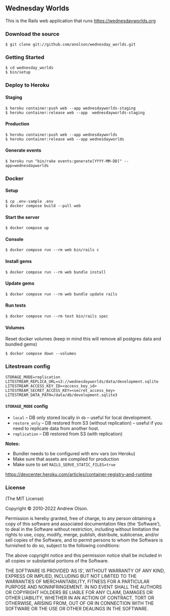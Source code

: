 ## Wednesday Worlds

This is the Rails web application that runs https://wednesdayworlds.org

### Download the source

```
$ git clone git://github.com/anolson/wednesday_worlds.git
```

### Getting Started

```
$ cd wednesday_worlds
$ bin/setup
```

### Deploy to Heroku

#### Staging

```
$ heroku container:push web --app wednesdayworlds-staging
$ heroku container:release web --app  wednesdayworlds-staging
```

#### Production

```
$ heroku container:push web --app wednesdayworlds
$ heroku container:release web --app wednesdayworlds
```

#### Generate events

```
$ heroku run "bin/rake events:generate[YYYY-MM-DD]" --app=wednesdayworlds
```

### Docker

#### Setup

```
$ cp .env-sample .env
$ docker compose build --pull web
```

#### Start the server

```
$ docker compose up
```

#### Console

```
$ docker compose run --rm web bin/rails c
```

#### Install gems

```
$ docker compose run --rm web bundle install
```

#### Update gems

```
$ docker compose run --rm web bundle update rails
```

#### Run tests

```
$ docker compose run --rm test bin/rails spec
```

#### Volumes

Reset docker volumes (keep in mind this will remove all postgres data and bundled gems)

```
$ docker compose down --volumes
```

### Litestream config

```
STORAGE_MODE=replication
LITESTREAM_REPLICA_URL=s3://wednesdayworlds/data/development.sqlite
LITESTREAM_ACCESS_KEY_ID=<access_key_id>
LITESTREAM_SECRET_ACCESS_KEY=<secret_access_key>
LITESTREAM_DATA_PATH=/data/db/development.sqlite3
```

#### `STORAGE_MODE` config

* `local` – DB only stored locally in `db` – useful for local development.
* `restore_only` – DB restored from S3 (without replication) – useful if you need to replicate data from another host.
* `replication` – DB restored from S3 (with replication)

**Notes:**
* Bundler needs to be configured with env vars (on Heroku)
* Make sure that assets are compiled for production
* Make sure to set `RAILS_SERVE_STATIC_FILES=true`

https://devcenter.heroku.com/articles/container-registry-and-runtime

### License

(The MIT License)

Copyright © 2010-2022 Andrew Olson.

Permission is hereby granted, free of charge, to any person obtaining a copy of this software and associated documentation files (the ‘Software’), to deal in the Software without restriction, including without limitation the rights to use, copy, modify, merge, publish, distribute, sublicense, and/or sell copies of the Software, and to permit persons to whom the Software is furnished to do so, subject to the following conditions:

The above copyright notice and this permission notice shall be included in all copies or substantial portions of the Software.

THE SOFTWARE IS PROVIDED ‘AS IS’, WITHOUT WARRANTY OF ANY KIND, EXPRESS OR IMPLIED, INCLUDING BUT NOT LIMITED TO THE WARRANTIES OF MERCHANTABILITY, FITNESS FOR A PARTICULAR PURPOSE AND NONINFRINGEMENT. IN NO EVENT SHALL THE AUTHORS OR COPYRIGHT HOLDERS BE LIABLE FOR ANY CLAIM, DAMAGES OR OTHER LIABILITY, WHETHER IN AN ACTION OF CONTRACT, TORT OR OTHERWISE, ARISING FROM, OUT OF OR IN CONNECTION WITH THE SOFTWARE OR THE USE OR OTHER DEALINGS IN THE SOFTWARE.
